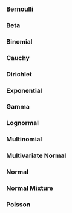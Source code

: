 ### Bernoulli

### Beta

### Binomial

### Cauchy

### Dirichlet

### Exponential

### Gamma

### Lognormal

### Multinomial

### Multivariate Normal

### Normal

### Normal Mixture

### Poisson
